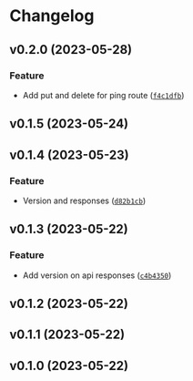 # Changelog

<!--next-version-placeholder-->

## v0.2.0 (2023-05-28)
### Feature
* Add put and delete for ping route ([`f4c1dfb`](https://github.com/tlsabara/vue_fastapi_model/commit/f4c1dfbb3b374ba86144bd5d923e5ffe50f81082))

## v0.1.5 (2023-05-24)


## v0.1.4 (2023-05-23)
### Feature
* Version and responses ([`d82b1cb`](https://github.com/tlsabara/vue_fastapi_model/commit/d82b1cbd061351fdba39df9ffabc283c960b6fc7))

## v0.1.3 (2023-05-22)
### Feature
* Add version on api responses ([`c4b4350`](https://github.com/tlsabara/vue_fastapi_model/commit/c4b4350ec01f77fc9dcbc0f7a2e6f6c3a0c2bf4e))

## v0.1.2 (2023-05-22)


## v0.1.1 (2023-05-22)


## v0.1.0 (2023-05-22)

